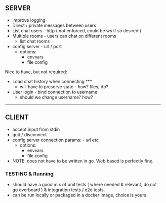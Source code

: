 ## SERVER

- improve logging
- Direct / private messages between users
- List chat users - http ( not enforced, could be ws if so desired )
- Multiple rooms - users can chat on different rooms
    - list chat rooms
- config server - url / port 
    - options:
        - envvars
        - file config


Nice to have, but not required:

- Load chat history when connecting *** 
    - will have to preserve state - how? files, db?
- User login - bind connection to username 
    - should we change username? how? 

---

## CLIENT

- accept input from stdin
- quit / disconnect 
- config server connection params: - url etc 
    - options:
        - envvars
        - file config
- NOTE: does not have to be written in go. Web based is perfectly fine.


### TESTING & Running

- should have a good mix of unit tests ( where needed & relevant, do not go overboard ) & integration tests / e2e tests.
- can be run locally or packaged in a docker image, choice is yours.
